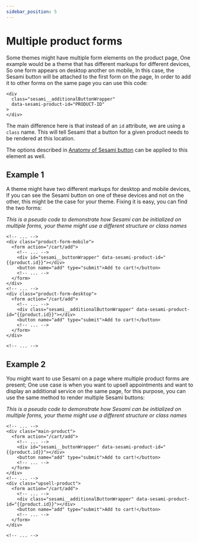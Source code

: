 ```yaml
---
sidebar_position: 5
---
```


# Multiple product forms

Some themes might have multiple form elements on the product page, One example would be a theme that has different markups for different devices, So one form appears on desktop another on mobile, In this case, the Sesami button will be attached to the first form on the page, In order to add it to other forms on the same page you can use this code:

```markup
<div
  class="sesami__additionalButtonWrapper"
  data-sesami-product-id="PRODUCT-ID"
>
</div>

```

The main difference here is that instead of an `id` attribute, we are using a `class` name. This will tell Sesami that a button for a given product needs to be rendered at this location.

The options described in [Anatomy of Sesami button](/docs/storefront-integration/anatomy-of-sesami-button) can be applied to this element as well.

## Example 1

A theme might have two different markups for desktop and mobile devices, If you can see the Sesami button on one of these devices and not on the other, this might be the case for your theme. Fixing it is easy, you can find the two forms:

*This is a pseudo code to demonstrate how Sesami can be initialized on multiple forms, your theme might use a different structure or class names*


```markup {5,14}
<!-- ... -->
<div class="product-form-mobile">
  <form action="/cart/add">
    <!-- ... -->
    <div id="sesami__buttonWrapper" data-sesami-product-id="{{product.id}}"></div>
    <button name="add" type="submit">Add to cart!</button>
    <!-- ... -->
  </form>
</div>
<!-- ... -->
<div class="product-form-desktop">
  <form action="/cart/add">
    <!-- ... -->
    <div class="sesami__additionalButtonWrapper" data-sesami-product-id="{{product.id}}"></div>
    <button name="add" type="submit">Add to cart!</button>
    <!-- ... -->
  </form>
</div>

<!-- ... -->

```

## Example 2

You might want to use Sesami on a page where multiple product forms are present; One use case is when you want to upsell appointments and want to display an additional service on the same page, for this purpose, you can use the same method to render multiple Sesami buttons:

*This is a pseudo code to demonstrate how Sesami can be initialized on multiple forms, your theme might use a different structure or class names*


```markup {5,14}
<!-- ... -->
<div class="main-product">
  <form action="/cart/add">
    <!-- ... -->
    <div id="sesami__buttonWrapper" data-sesami-product-id="{{product.id}}"></div>
    <button name="add" type="submit">Add to cart!</button>
    <!-- ... -->
  </form>
</div>
<!-- ... -->
<div class="upsell-product">
  <form action="/cart/add">
    <!-- ... -->
    <div class="sesami__additionalButtonWrapper" data-sesami-product-id="{{product.id}}"></div>
    <button name="add" type="submit">Add to cart!</button>
    <!-- ... -->
  </form>
</div>

<!-- ... -->

```